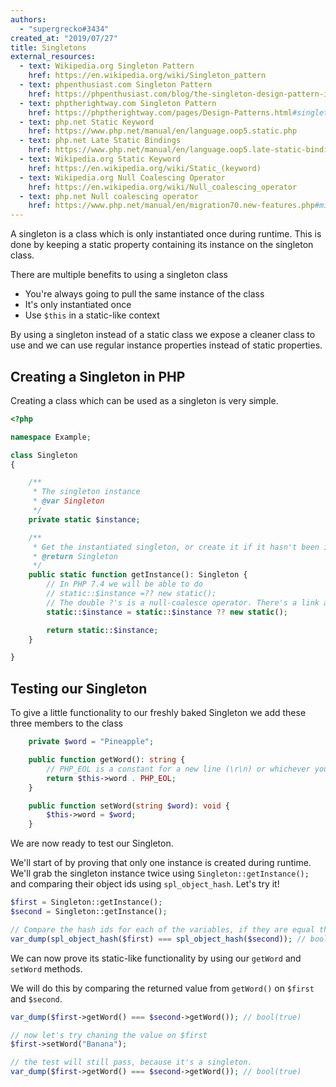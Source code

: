 ```yaml
---
authors:
  - "supergrecko#3434"
created_at: "2019/07/27"
title: Singletons
external_resources:
  - text: Wikipedia.org Singleton Pattern
    href: https://en.wikipedia.org/wiki/Singleton_pattern
  - text: phpenthusiast.com Singleton Pattern
    href: https://phpenthusiast.com/blog/the-singleton-design-pattern-in-php
  - text: phptherightway.com Singleton Pattern
    href: https://phptherightway.com/pages/Design-Patterns.html#singleton
  - text: php.net Static Keyword
    href: https://www.php.net/manual/en/language.oop5.static.php
  - text: php.net Late Static Bindings
    href: https://www.php.net/manual/en/language.oop5.late-static-bindings.php
  - text: Wikipedia.org Static Keyword
    href: https://en.wikipedia.org/wiki/Static_(keyword)
  - text: Wikipedia.org Null Coalescing Operator
    href: https://en.wikipedia.org/wiki/Null_coalescing_operator
  - text: php.net Null coalescing operator
    href: https://www.php.net/manual/en/migration70.new-features.php#migration70.new-features.null-coalesce-op
---
```


A singleton is a class which is only instantiated once during runtime. This is done by keeping a static property containing its instance on the singleton class.

There are multiple benefits to using a singleton class

- You're always going to pull the same instance of the class
- It's only instantiated once
- Use `$this` in a static-like context

By using a singleton instead of a static class we expose a cleaner class to use and we can use regular instance properties instead of static properties.

## Creating a Singleton in PHP

Creating a class which can be used as a singleton is very simple.

```php
<?php

namespace Example;

class Singleton
{

    /**
     * The singleton instance
     * @var Singleton
     */
    private static $instance;

    /**
     * Get the instantiated singleton, or create it if it hasn't been instantiated yet.
     * @return Singleton
     */
    public static function getInstance(): Singleton {
        // In PHP 7.4 we will be able to do
        // static::$instance =?? new static();
        // The double ?'s is a null-coalesce operator. There's a link about it below.
        static::$instance = static::$instance ?? new static();

        return static::$instance;
    }

}
```

## Testing our Singleton

To give a little functionality to our freshly baked Singleton we add these three members to the class

```php
    private $word = "Pineapple";

    public function getWord(): string {
        // PHP_EOL is a constant for a new line (\r\n) or whichever your OS uses.
        return $this->word . PHP_EOL;
    }

    public function setWord(string $word): void {
        $this->word = $word;
    }
```

We are now ready to test our Singleton.

We'll start of by proving that only one instance is created during runtime. We'll grab the singleton instance twice using `Singleton::getInstance();` and comparing their object ids using `spl_object_hash`. Let's try it!

```php
$first = Singleton::getInstance();
$second = Singleton::getInstance();

// Compare the hash ids for each of the variables, if they are equal then they contain the same instance.
var_dump(spl_object_hash($first) === spl_object_hash($second)); // bool(true)
```

We can now prove its static-like functionality by using our `getWord` and `setWord` methods.

We will do this by comparing the returned value from `getWord()` on `$first` and `$second`.

```php
var_dump($first->getWord() === $second->getWord()); // bool(true)

// now let's try chaning the value on $first
$first->setWord("Banana");

// the test will still pass, because it's a singleton.
var_dump($first->getWord() === $second->getWord()); // bool(true)
```
